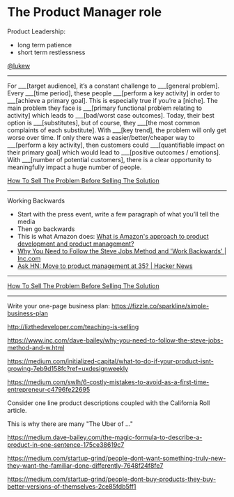 # The Product Manager role

Product Leadership:
- long term patience
- short term restlessness

[@lukew](https://twitter.com/lukew/status/1032052237751603200)

---

For ___[target audience], it’s a constant challenge to ___[general problem]. Every ___[time period], these people ___[perform a key activity] in order to ___[achieve a primary goal]. This is especially true if you’re a [niche].
The main problem they face is ___[primary functional problem relating to activity] which leads to ___[bad/worst case outcomes]. Today, their best option is ___[substitutes], but of course, they ___[the most common complaints of each substitute]. With ___[key trend], the problem will only get worse over time.
If only there was a easier/better/cheaper way to ___[perform a key activity], then customers could ___[quantifiable impact on their primary goal] which would lead to ___[positive outcomes / emotions]. With ___[number of potential customers], there is a clear opportunity to meaningfully impact a huge number of people.

[How To Sell The Problem Before Selling The Solution](https://medium.com/swlh/how-to-perfectly-capture-your-customers-need-c924e3209484)

---

Working Backwards
- Start with the press event, write a few paragraph of what you’ll tell the media
- Then go backwards
- This is what Amazon does: [What is Amazon's approach to product development and product management?](https://www.quora.com/Amazon-company-What-is-Amazons-approach-to-product-development-and-product-management)
- [Why You Need to Follow the Steve Jobs Method and 'Work Backwards' \| Inc\.com](https://www.inc.com/dave-bailey/why-you-need-to-follow-the-steve-jobs-method-and-w.html)
- [Ask HN: Move to product management at 35? \| Hacker News](https://news.ycombinator.com/item?id=16515470&utm_source=hackernewsletter&utm_medium=email&utm_term=ask_hn)

---

[How To Sell The Problem Before Selling The Solution](https://medium.com/swlh/how-to-perfectly-capture-your-customers-need-c924e3209484)

---

Write your one-page business plan: https://fizzle.co/sparkline/simple-business-plan

http://lizthedeveloper.com/teaching-is-selling

https://www.inc.com/dave-bailey/why-you-need-to-follow-the-steve-jobs-method-and-w.html

https://medium.com/initialized-capital/what-to-do-if-your-product-isnt-growing-7eb9d158fc?ref=uxdesignweekly

https://medium.com/swlh/6-costly-mistakes-to-avoid-as-a-first-time-entrepreneur-c4796fe22695

Consider one line product descriptions coupled with the California Roll article.

This is why there are many "The Uber of ..."

https://medium.dave-bailey.com/the-magic-formula-to-describe-a-product-in-one-sentence-175ce38619c7

https://medium.com/startup-grind/people-dont-want-something-truly-new-they-want-the-familiar-done-differently-7648f24f8fe7

https://medium.com/startup-grind/people-dont-buy-products-they-buy-better-versions-of-themselves-2ce85fdb5ff1
